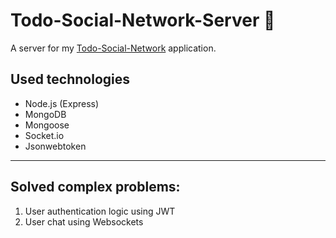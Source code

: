 # Todo-Social-Network-Server 👋

A server for my [Todo-Social-Network](https://github.com/Lonerr7/Todo-Social-Network-Client/ "Todo-Social-Network-Client") application.

## Used technologies

* Node.js (Express)
* MongoDB
* Mongoose
* Socket.io
* Jsonwebtoken
  
---

## Solved complex problems:

1. User authentication logic using JWT
2. User chat using Websockets
